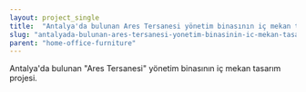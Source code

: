 ```yaml
---
layout: project_single
title:  "Antalya'da bulunan Ares Tersanesi yönetim binasının iç mekan tasarım projesi."
slug: "antalyada-bulunan-ares-tersanesi-yonetim-binasinin-ic-mekan-tasarim-projesi"
parent: "home-office-furniture"
---
```

Antalya'da bulunan "Ares Tersanesi" yönetim binasının iç mekan tasarım projesi.